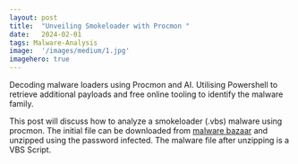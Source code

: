 ```yaml
---
layout:	post
title:	"Unveiling Smokeloader with Procmon "
date:	2024-02-01
tags: Malware-Analysis
image:  '/images/medium/1.jpg'
imagehero: true
---
```


Decoding malware loaders using Procmon and AI. Utilising Powershell to retrieve additional payloads and free online tooling to identify the malware family.

This post will discuss how to analyze a smokeloader (.vbs) malware using procmon. The initial file can be downloaded from [malware bazaar](https://bazaar.abuse.ch/sample/375798f97452cb9143ffb08922bebb13eb6bb0c27a101ebc568a3e5295361936/) and unzipped using the password infected. The malware file after unzipping is a VBS Script.